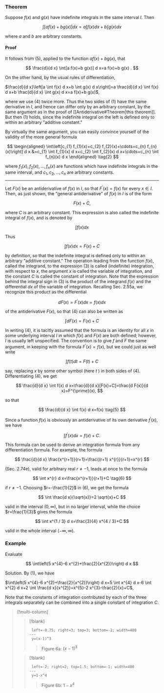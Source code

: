 ### Theorem
Suppose $f(x)$ and $g(x)$ have indefinite integrals in the same interval $I$. Then

$$
\int[a f(x)+b g(x)] d x=a \int f(x) d x+b \int g(x) d x \tag{1}
$$

where $a$ and $b$ are arbitrary constants.

#### Proof
It follows from (5), applied to the function $a f(x)+b g(x)$, that

$$
\frac{d}{d x} \int[a f(x)+b g(x)] d x=a f(x)+b g(x) .
$$

On the other hand, by the usual rules of differentiation,

$\frac{d}{d x}\left[a \int f(x) d x+b \int g(x) d x\right]=a \frac{d}{d x} \int f(x) d x+b \frac{d}{d x} \int g(x) d x=a f(x)+b g(x)$,

where we use (4) twice more. Thus the two sides of (1) have the same derivative in $I$, and hence can differ only by an arbitrary constant, by the same argument as in the proof of [[Antiderivative#Theorem|this theorem]]. But then (1) holds, since the indefinite integral on the left is defined only to within an arbitrary "additive constant."

By virtually the same argument, you can easily convince yourself of the validity of the more general formula

$$
\begin{aligned}
\int\left[c_{1} f_{1}(x)+c_{2} f_{2}(x)+\cdots+c_{n} f_{n}(x)\right] d x &=c_{1} \int f_{1}(x) d x+c_{2} \int f_{2}(x) d x+\cdots+c_{n} \int f_{n}(x) d x
\end{aligned} \tag{2}
$$

where $f_{1}(x), f_{2}(x), \ldots, f_{n}(x)$ are functions which have indefinite integrals in the same interval, and $c_{1}, c_{2}, \ldots, c_{n}$ are arbitrary constants.

---

Let $F(x)$ be an antiderivative of $f(x)$ in $I$, so that $F^{\prime}(x)=f(x)$ for every $x \in I$. Then, as just shown, the "general antiderivative" of $f(x)$ in $I$ is of the form

$$
F(x)+C,
$$

where $C$ is an arbitrary constant. This expression is also called the indefinite integral of $f(x)$, and is denoted by

$$
\int f(x) d x \tag{3}
$$

Thus

$$
\int f(x) d x=F(x)+C \tag{4}
$$

by definition, so that the indefinite integral is defined only to within an arbitrary "additive constant." The operation leading from the function $f(x)$, called the integrand, to the expression (3) is called (indefinite) integration, with respect to $x$, the argument $x$ is called the variable of integration, and the constant $C$ is called the constant of integration. Note that the expression behind the integral sign in (3) is the product of the integrand $f(x)$ and the differential $d x$ of the variable of integration. Recalling Sec. $2.55 \mathrm{a}$, we recognize this product as the differential

$$
d F(x)=F^{\prime}(x) d x=f(x) d x
$$

of the antiderivative $F(x)$, so that (4) can also be written as

$$
\int d F(x)=F(x)+C
$$

In writing (4), it is tacitly assumed that the formula is an identity for all $x$ in some underlying interval $I$ in which $f(x)$ and $F(x)$ are both defined; however, $I$ is usually left unspecified. The convention is to give $f$ and $F$ the same argument, in keeping with the formula $F^{\prime}(x)=f(x)$, but we could just as well write

$$
\int f(t) d t=F(t)+C
$$

say, replacing $x$ by some other symbol (here $t$ ) in both sides of (4). Differentiating (4), we get

$$
\frac{d}{d x} \int f(x) d x=\frac{d}{d x}[F(x)+C]=\frac{d F(x)}{d x}=F^{\prime}(x),
$$

so that

$$
\frac{d}{d x} \int f(x) d x=f(x) \tag{5} 
$$


Since a function $f(x)$ is obviously an antiderivative of its own derivative $f^{\prime}(x)$, we have

$$
\int f^{\prime}(x) d x=f(x)+C .
$$

This formula can be used to derive an integration formula from any differentiation formula. For example, the formula

$$
\frac{d}{d x} \frac{x^{r+1}}{r+1}=\frac{(r+1) x^{r}}{r+1}=x^{r}
$$

(Sec. 2.74e), valid for arbitrary real $r \neq-1$, leads at once to the formula

$$
\int x^{r} d x=\frac{x^{r+1}}{r+1}+C \tag{6}
$$

if $r \neq-1$. Choosing $r=-\frac{1}{2}$ in (6), we get the formula

$$
\int \frac{d x}{\sqrt{x}}=2 \sqrt{x}+C
$$

valid in the interval $(0, \infty)$, but in no larger interval, while the choice $r=\frac{1}{3}$ gives the formula

$$
\int x^{1 / 3} d x=\frac{3}{4} x^{4 / 3}+C
$$

valid in the whole interval $(-\infty, \infty)$.



### Example

Evaluate

$$
\int\left(5 x^{4}-6 x^{2}+\frac{2}{x^{2}}\right) d x
$$

Solution. By (1), we have

$\int\left(5 x^{4}-6 x^{2}+\frac{2}{x^{2}}\right) d x=5 \int x^{4} d x-6 \int x^{2} d x+2 \int \frac{d x}{x^{2}}=x^{5}-2 x^{3}-\frac{2}{x}+C$,

Note that the constants of integration contributed by each of the three integrals separately can be combined into a single constant of integration $C$.

> [!multi-column]
> > [!blank]
> > ```desmos-graph
> >  left=-0.75; right=3; top=3; bottom=-2; width=400
> > ---
> >  y=(x-1)^3
> > ```
> > > Figure 6a: $(x-1)^3$
> 
> > [!blank]
> > ```desmos-graph
> >  left=-2; right=2; top=1.5; bottom=-1; width=400
> > ---
> >  y=1-x^4
> > ```
> > > Figure 6b: $1-x^4$


